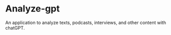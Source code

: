 # Analyze-gpt

An application to analyze texts, podcasts, interviews, and other content with chatGPT.
